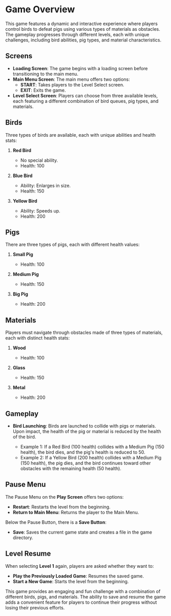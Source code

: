 # Game Overview

This game features a dynamic and interactive experience where players control birds to defeat pigs using various types of materials as obstacles. The gameplay progresses through different levels, each with unique challenges, including bird abilities, pig types, and material characteristics.

## Screens

- **Loading Screen**: The game begins with a loading screen before transitioning to the main menu.
- **Main Menu Screen**: The main menu offers two options:
  - **START**: Takes players to the Level Select screen.
  - **EXIT**: Exits the game.
- **Level Select Screen**: Players can choose from three available levels, each featuring a different combination of bird queues, pig types, and materials.
  
## Birds

Three types of birds are available, each with unique abilities and health stats:

1. **Red Bird**  
   - No special ability.
   - Health: 100

2. **Blue Bird**  
   - Ability: Enlarges in size.
   - Health: 150

3. **Yellow Bird**  
   - Ability: Speeds up.
   - Health: 200

## Pigs

There are three types of pigs, each with different health values:

1. **Small Pig**  
   - Health: 100

2. **Medium Pig**  
   - Health: 150

3. **Big Pig**  
   - Health: 200

## Materials

Players must navigate through obstacles made of three types of materials, each with distinct health stats:

1. **Wood**  
   - Health: 100

2. **Glass**  
   - Health: 150

3. **Metal**  
   - Health: 200

## Gameplay

- **Bird Launching**: Birds are launched to collide with pigs or materials. Upon impact, the health of the pig or material is reduced by the health of the bird.
  
  - Example 1: If a Red Bird (100 health) collides with a Medium Pig (150 health), the bird dies, and the pig's health is reduced to 50.
  - Example 2: If a Yellow Bird (200 health) collides with a Medium Pig (150 health), the pig dies, and the bird continues toward other obstacles with the remaining health (50 health).

## Pause Menu

The Pause Menu on the **Play Screen** offers two options:
- **Restart**: Restarts the level from the beginning.
- **Return to Main Menu**: Returns the player to the Main Menu.

Below the Pause Button, there is a **Save Button**:
- **Save**: Saves the current game state and creates a file in the game directory.

## Level Resume

When selecting **Level 1** again, players are asked whether they want to:
- **Play the Previously Loaded Game**: Resumes the saved game.
- **Start a New Game**: Starts the level from the beginning.


This game provides an engaging and fun challenge with a combination of different birds, pigs, and materials. The ability to save and resume the game adds a convenient feature for players to continue their progress without losing their previous efforts.
